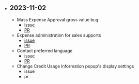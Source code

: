 - ## 2023-11-02
	- Mass Expense Approval gross value bug
		- [issue](https://gitlab.vertis.com:8443/vertis/mv2/-/issues/7085)
		- [PR](https://gitlab.vertis.com:8443/vertis/mv2/-/merge_requests/471)
	- Expense administration for sales supports
		- [issue](https://gitlab.vertis.com:8443/vertis/mv2/-/issues/7074)
		- [PR](https://gitlab.vertis.com:8443/vertis/mv2/-/merge_requests/468)
	- Contact preferred language
		- [issue](https://gitlab.vertis.com:8443/vertis/mv2/-/issues/6999)
		- [PR](https://gitlab.vertis.com:8443/vertis/mv2/-/merge_requests/449/diffs)
	- Change Credit Usage Information popup's display settings
		- issue
		- pr